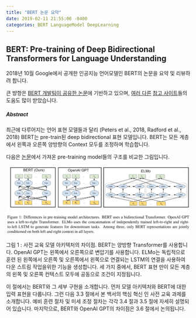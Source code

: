 ```yaml
---
title: "BERT 논문 요약"
date: 2019-02-11 21:55:00 -0400
categories: BERT LanguageModel DeepLearning
---
```


## BERT: Pre-training of Deep Bidirectional Transformers for Language Understanding

2018년 10월 Google에서 공개한 인공지능 언어모델인 BERT의 논문을 요약 및 리뷰하려 합니다.

큰 뱡항은 [BERT 개발팀이 공유한 논문][bert-paper]에 기반하고 있으며, [여러 다른][reference-01] [참고 사이트][reference-02]들의 도움도 많이 받았습니다.

##### Abstract

최근에 다루어지는 언어 표현 모델들과 달리 (Peters et al., 2018, Radford et al., 2018) BERT는 pre-train된 deep bidirectional 표현 모델입니다. BERT는 모든 계층에서 왼쪽과 오른쪽 양방향의 Context 모두를 조정하며 학습합니다.

다음은 [논문][bert-paper]에서 가져온 pre-training model들의 구조를 비교한 그림입니다.

![bert_f1](./img/bert_fig01.png)

그림 1 : 사전 교육 모델 아키텍처의 차이점. BERT는 양방향 Transformer를 사용합니다. OpenAI GPT는 왼쪽에서 오른쪽으로 변압기를 사용합니다. ELMo는 독립적으로 훈련 된 왼쪽에서 오른쪽 및 오른쪽에서 왼쪽으로 연결되는 LSTM의 연결을 사용하여 다운 스트림 작업을위한 기능을 생성합니다. 세 가지 중에서, BERT 표현 만이 모든 계층의 왼쪽 및 오른쪽 컨텍스트 모두에 공동으로 조건이 지정됩니다.

이 절에서는 BERT와 그 세부 구현을 소개합니다. 먼저 모델 아키텍처와 BERT에 대한 입력 표현을 다룹니다. 그런 다음 3.3 절에서 본 백서의 핵심 혁신 인 사전 교육 과제를 소개합니다. 예비 훈련 절차 및 미세 조정 절차는 각각 3.4 절과 3.5 절에 자세히 설명되어 있습니다.
마지막으로, BERT와 OpenAI GPT의 차이점은 3.6 절에서 논의됩니다.





[bert-paper]: https://arxiv.org/abs/1810.04805
[reference-01]: https://medium.com/ai-networkkr/%EC%B5%9C%EC%B2%A8%EB%8B%A8-%EC%9D%B8%EA%B3%B5%EC%A7%80%EB%8A%A5-%EC%86%94%EB%A3%A8%EC%85%98%EB%93%A4-1-%EA%B5%AC%EA%B8%80-bert-%EC%9D%B8%EA%B0%84%EB%B3%B4%EB%8B%A4-%EC%96%B8%EC%96%B4%EB%A5%BC-%EB%8D%94-%EC%9E%98-%EC%9D%B4%ED%95%B4%ED%95%98%EB%8A%94-ai-%EB%AA%A8%EB%8D%B8-9704ebc016c4
[reference-02]: http://jalammar.github.io/illustrated-transformer/
